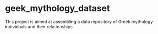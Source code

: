 # geek_mythology_dataset
This project is aimed at assembling a data repository of Greek mythology individuals and their relationships
